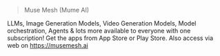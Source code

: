 > Muse Mesh (Mume AI)

LLMs, Image Generation Models, Video Generation Models, Model orchestration, Agents & lots more available to everyone with one subscription! Get the apps from App Store or Play Store. Also access via web on https://musemesh.ai
